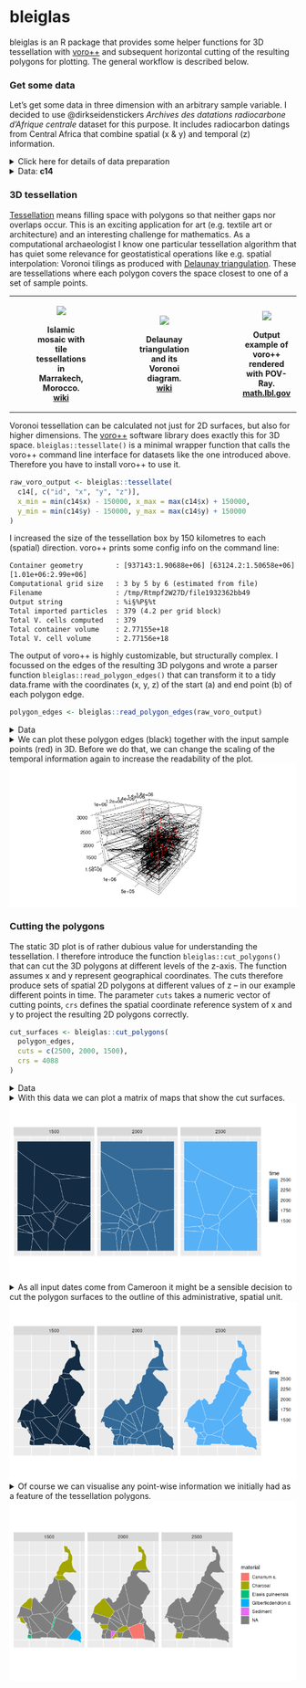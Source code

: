 
<!-- README.md is generated from README.Rmd. Please edit that file -->

# bleiglas

bleiglas is an R package that provides some helper functions for 3D
tessellation with [voro++](http://math.lbl.gov/voro++/) and subsequent
horizontal cutting of the resulting polygons for plotting. The general
workflow is described below.

### Get some data

Let’s get some data in three dimension with an arbitrary sample
variable. I decided to use @dirkseidenstickers *Archives des datations
radiocarbone d’Afrique centrale* dataset for this purpose. It includes
radiocarbon datings from Central Africa that combine spatial (x & y) and
temporal (z) information.

<details>

<summary>Click here for details of data preparation</summary>

<p>

I selected dates from Cameroon between 1000 and 3000 uncalibrated BP,
projected them on a simple cylindrical projection (epsg 4088). Cameroon
is so close to the equator, that this projection should even represent
distances, angles and areas quite correctly. I rescaled the temporal
data with a factor of 1000 to better show the effect of 3D tessellation.
You can imagine the samples to be observations in a 3D geo-time-space
where one year equals one kilometre. Samples with equal position in all
three dimensions have to be avoided.

``` r
c14_cmr <- c14bazAAR::get_c14data("adrac") %>% 
  dplyr::filter(!is.na(lat) & !is.na(lon), c14age > 1000, c14age < 3000, country == "CMR") 
```

    ## 
      |                                                        
      |                                                  |   0%
      |                                                        
      |++++++++++++++++++++++++++++++++++++++++++++++++++|  99%
      |                                                        
      |++++++++++++++++++++++++++++++++++++++++++++++++++| 100%

``` r
c14_cmr_unique <- c14_cmr %>%
  dplyr::mutate(
    rounded_coords_lat = round(lat, 3),
    rounded_coords_lon = round(lon, 3)
  ) %>%
  dplyr::group_by(rounded_coords_lat, rounded_coords_lon, c14age) %>%
  dplyr::filter(dplyr::row_number() == 1) %>%
  dplyr::ungroup()

coords <- data.frame(c14_cmr_unique$lon, c14_cmr_unique$lat) %>% 
  sf::st_as_sf(coords = c(1, 2), crs = 4326) %>% 
  sf::st_transform(crs = 4088) %>% 
  sf::st_coordinates()

c14 <- c14_cmr_unique %>% 
  dplyr::transmute(
    id = 1:nrow(.),
    x = coords[,1], 
    y = coords[,2], 
    z = c14age * 1000, # rescaling of temporal data
    material = material
)
```

</p>

</details>

<details>

<summary>Data: <b>c14</b></summary>

<p>

``` r
c14 
```

    ## # A tibble: 380 x 5
    ##       id        x       y       z material
    ##    <int>    <dbl>   <dbl>   <dbl> <chr>   
    ##  1     1 1284303. 450331. 1920000 <NA>    
    ##  2     2 1284303. 450331. 2596000 <NA>    
    ##  3     3 1284303. 450331. 2360000 <NA>    
    ##  4     4 1284303. 450331. 2380000 <NA>    
    ##  5     5 1278776. 434150. 2810000 <NA>    
    ##  6     6 1278776. 434150. 2710000 <NA>    
    ##  7     7 1278776. 434150. 1860000 <NA>    
    ##  8     8 1278776. 434150. 1960000 <NA>    
    ##  9     9 1278776. 434150. 2820000 <NA>    
    ## 10    10 1278776. 434150. 2110000 <NA>    
    ## # … with 370 more rows

</p>

</details>

### 3D tessellation

[Tessellation](https://en.wikipedia.org/wiki/Tessellation) means filling
space with polygons so that neither gaps nor overlaps occur. This is an
exciting application for art (e.g. textile art or architecture) and an
interesting challenge for mathematics. As a computational archaeologist
I know one particular tessellation algorithm that has quiet some
relevance for geostatistical operations like e.g. spatial interpolation:
Voronoi tilings as produced with [Delaunay
triangulation](https://en.wikipedia.org/wiki/Delaunay_triangulation).
These are tessellations where each polygon covers the space closest to
one of a set of sample points.

<table style="width:100%">

<tr>

<th>

<figure>

<img src="https://upload.wikimedia.org/wikipedia/commons/thumb/6/66/Ceramic_Tile_Tessellations_in_Marrakech.jpg/320px-Ceramic_Tile_Tessellations_in_Marrakech.jpg" height="150" />

<figcaption>

Islamic mosaic with tile tessellations in Marrakech, Morocco.
<a href="https://en.wikipedia.org/wiki/File:Ceramic_Tile_Tessellations_in_Marrakech.jpg">wiki</a>

</figcaption>

</figure>

</th>

<th>

<figure>

<img src="https://upload.wikimedia.org/wikipedia/commons/thumb/5/56/Delaunay_Voronoi.svg/441px-Delaunay_Voronoi.svg.png" height="150" />

<figcaption>

Delaunay triangulation and its Voronoi diagram.
<a href="https://commons.wikimedia.org/wiki/File:Delaunay_Voronoi.svg">wiki</a>

</figcaption>

</figure>

</th>

<th>

<figure>

<img src="http://math.lbl.gov/voro++/examples/custom_output/custom_output_l.png" height="150" />

<figcaption>

Output example of voro++ rendered with POV-Ray.
<a href="http://math.lbl.gov/voro++">math.lbl.gov</a>

</figcaption>

</figure>

</th>

<tr>

</table>

Voronoi tessellation can be calculated not just for 2D surfaces, but
also for higher dimensions. The [voro++](http://math.lbl.gov/voro++/)
software library does exactly this for 3D space.
`bleiglas::tessellate()` is a minimal wrapper function that calls the
voro++ command line interface for datasets like the one introduced
above. Therefore you have to install voro++ to use it.

``` r
raw_voro_output <- bleiglas::tessellate(
  c14[, c("id", "x", "y", "z")],
  x_min = min(c14$x) - 150000, x_max = max(c14$x) + 150000, 
  y_min = min(c14$y) - 150000, y_max = max(c14$y) + 150000
)
```

I increased the size of the tessellation box by 150 kilometres to each
(spatial) direction. voro++ prints some config info on the command line:

    Container geometry        : [937143:1.90688e+06] [63124.2:1.50658e+06] [1.01e+06:2.99e+06]
    Computational grid size   : 3 by 5 by 6 (estimated from file)
    Filename                  : /tmp/Rtmpf2W27D/file1932362bb49
    Output string             : %i§%P§%t
    Total imported particles  : 379 (4.2 per grid block)
    Total V. cells computed   : 379
    Total container volume    : 2.77155e+18
    Total V. cell volume      : 2.77156e+18

The output of voro++ is highly customizable, but structurally complex. I
focussed on the edges of the resulting 3D polygons and wrote a parser
function `bleiglas::read_polygon_edges()` that can transform it to a
tidy data.frame with the coordinates (x, y, z) of the start (a) and end
point (b) of each polygon edge.

``` r
polygon_edges <- bleiglas::read_polygon_edges(raw_voro_output)
```

<details>

<summary>Data</summary>

<p>

    ## # A tibble: 24,136 x 7
    ##        x.a    y.a     z.a     x.b    y.b     z.b    id
    ##      <dbl>  <dbl>   <dbl>   <dbl>  <dbl>   <dbl> <dbl>
    ##  1 1352610 233681 1240760 1381950 158990 1274740    38
    ##  2 1324180 130338 1292500 1381950 158990 1274740    38
    ##  3 1309730 225141 1313810 1381950 158990 1274740    38
    ##  4 1201420 392245 1299830 1289680 241638 1324360    38
    ##  5 1276830 227624 1327040 1289680 241638 1324360    38
    ##  6 1309730 225141 1313810 1289680 241638 1324360    38
    ##  7 1190420 336013 1202560  937143 326505 1224480    38
    ##  8  937143 374007 1308060  937143 326505 1224480    38
    ##  9  937143 185322 1292500  937143 326505 1224480    38
    ## 10  937143 326505 1224480 1190420 336013 1202560    38
    ## # … with 24,126 more rows

</p>

</details>

<details>

<summary>We can plot these polygon edges (black) together with the input
sample points (red) in 3D. Before we do that, we can change the scaling
of the temporal information again to increase the readability of the
plot.</summary>

<p>

``` r
polygon_edges %<>% dplyr::mutate(
  z.a = z.a / 1000,
  z.b = z.b / 1000
)

c14 %<>% dplyr::mutate(
  z = z / 1000
)
```

``` r
rgl::axes3d()
rgl::points3d(c14$x, c14$y, c14$z, color = "red")
rgl::aspect3d(1, 1, 1)
rgl::segments3d(
  x = as.vector(t(polygon_edges[,c(1,4)])),
  y = as.vector(t(polygon_edges[,c(2,5)])),
  z = as.vector(t(polygon_edges[,c(3,6)]))
)
rgl::view3d(userMatrix = view_matrix, zoom = 0.9)
```

</p>

</details>

<img src="README_files/figure-gfm/unnamed-chunk-8-1.png" style="display: block; margin: auto;" />

### Cutting the polygons

The static 3D plot is of rather dubious value for understanding the
tessellation. I therefore introduce the function
`bleiglas::cut_polygons()` that can cut the 3D polygons at different
levels of the z-axis. The function assumes x and y represent
geographical coordinates. The cuts therefore produce sets of spatial 2D
polygons at different values of z – in our example different points in
time. The parameter `cuts` takes a numeric vector of cutting points,
`crs` defines the spatial coordinate reference system of x and y to
project the resulting 2D polygons correctly.

``` r
cut_surfaces <- bleiglas::cut_polygons(
  polygon_edges, 
  cuts = c(2500, 2000, 1500), 
  crs = 4088
)
```

<details>

<summary>Data</summary>

<p>

    ## Simple feature collection with 74 features and 2 fields
    ## geometry type:  POLYGON
    ## dimension:      XY
    ## bbox:           xmin: 937143 ymin: 63124.2 xmax: 1906880 ymax: 1506580
    ## epsg (SRID):    4088
    ## proj4string:    +proj=eqc +lat_ts=0 +lat_0=0 +lon_0=0 +x_0=0 +y_0=0 +R=6371007 +units=m +no_defs
    ## First 10 features:
    ##     time  id                              x
    ## 16  2500  16 POLYGON ((1193932 315611.5,...
    ## 44  2500  44 POLYGON ((1906880 811490.3,...
    ## 51  2500  51 POLYGON ((1146789 374017.9,...
    ## 53  2500  53 POLYGON ((1195186 319422.3,...
    ## 82  2500  82 POLYGON ((1416023 455769.2,...
    ## 102 2500 102 POLYGON ((1082637 969464, 9...
    ## 104 2500 104 POLYGON ((1578607 63124.2, ...
    ## 134 2500 134 POLYGON ((1386791 333246.8,...
    ## 143 2500 143 POLYGON ((937143 63124.2, 9...
    ## 186 2500 186 POLYGON ((1116403 63124.2, ...

</p>

</details>

<details>

<summary>With this data we can plot a matrix of maps that show the cut
surfaces.</summary>

<p>

``` r
cut_surfaces %>%
  ggplot() +
  geom_sf(
    aes(fill = time), 
    color = "white",
    lwd = 0.2
  ) +
  geom_sf_text(aes(label = id)) +
  facet_wrap(~time) +
  theme(
    axis.text = element_blank(),
    axis.ticks = element_blank()
  )
```

</p>

</details>

<img src="README_files/figure-gfm/unnamed-chunk-12-1.png" style="display: block; margin: auto;" />

<details>

<summary>As all input dates come from Cameroon it might be a sensible
decision to cut the polygon surfaces to the outline of this
administrative, spatial unit.</summary>

<p>

``` r
cameroon_border <- rnaturalearth::ne_countries(scale = "medium", returnclass = "sf") %>% 
  dplyr::filter(name_en == "Cameroon") %>% 
  sf::st_transform(4088)

cut_surfaces_cropped <- cut_surfaces %>% sf::st_intersection(cameroon_border)
```

``` r
cut_surfaces_cropped %>%
  ggplot() +
  geom_sf(
    aes(fill = time), 
    color = "white",
    lwd = 0.2
  ) +
  facet_wrap(~time) +
  theme(
    axis.text = element_blank(),
    axis.ticks = element_blank()
  )
```

<p>

</details>

<img src="README_files/figure-gfm/unnamed-chunk-15-1.png" style="display: block; margin: auto;" />

<details>

<summary>Of course we can visualise any point-wise information we
initially had as a feature of the tessellation polygons.</summary>

<p>

``` r
cut_surfaces_material <- cut_surfaces_cropped %>%
  dplyr::left_join(
    c14, by = "id"
  )
```

``` r
cut_surfaces_material %>%
  ggplot() +
  geom_sf(
    aes(fill = material), 
    color = "white",
    lwd = 0.2
  ) +
  facet_wrap(~time) +
  theme(
    axis.text = element_blank(),
    axis.ticks = element_blank()
  )
```

</p>

</details>

<img src="README_files/figure-gfm/unnamed-chunk-18-1.png" style="display: block; margin: auto;" />
